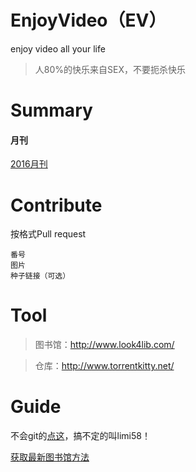 # EnjoyVideo（EV）
enjoy video all your life
> 人80%的快乐来自SEX，不要扼杀快乐

# Summary
#### 月刊
[2016月刊](2016)  

# Contribute
按格式Pull request  
```
番号  
图片  
种子链接（可选）  
```
# Tool
> 图书馆：http://www.look4lib.com/

> 仓库：http://www.torrentkitty.net/

# Guide
不会git的[点这](guide/guide.md)，搞不定的叫limi58！

[获取最新图书馆方法](guide/getLib.md)



